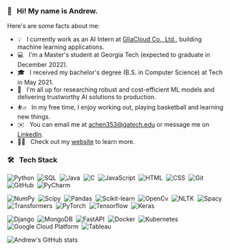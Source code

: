 ### 👋 &nbsp; Hi! My name is Andrew.

Here's are some facts about me:

- 💡 &nbsp; I currently work as an AI Intern at [GliaCloud Co., Ltd.](https://www.gliacloud.com/zh-hant/), building machine learning applications.
- 💻 &nbsp; I'm a Master's student at Georgia Tech (expected to graduate in December 2022).
- 🎓 &nbsp; I received my bachelor's degree (B.S. in Computer Science) at Tech in May 2021.
- 🌱 &nbsp; I'm all up for researching robust and cost-efficient ML models and delivering trustworthy AI solutions to production.
- ⛹️‍♂️ &nbsp; In my free time, I enjoy working out, playing basketball and learning new things.
- ✉️ &nbsp; You can email me at achen353@gatech.edu or message me on [LinkedIn](https://www.linkedin.com/in/achen353/).
- 👨‍💻 &nbsp; Check out my [website](https://achen353.github.io/) to learn more.

### 🛠 &nbsp; Tech Stack

![Python](https://img.shields.io/badge/-Python-05122A?style=flat&logo=python)&nbsp;
![SQL](https://img.shields.io/badge/-SQL-05122A?style=flat&logo=mysql)&nbsp;
![Java](https://img.shields.io/badge/-Java-05122A?style=flat&logo=Java)&nbsp;
![C](https://img.shields.io/badge/-C-05122A?style=flat&logo=C)&nbsp;
![JavaScript](https://img.shields.io/badge/-JavaScript-05122A?style=flat&logo=javascript)&nbsp;
![HTML](https://img.shields.io/badge/-HTML-05122A?style=flat&logo=HTML5)&nbsp;
![CSS](https://img.shields.io/badge/-CSS-05122A?style=flat&logo=CSS3)&nbsp;
![Git](https://img.shields.io/badge/-Git-05122A?style=flat&logo=git)&nbsp;
![GitHub](https://img.shields.io/badge/-GitHub-05122A?style=flat&logo=github)&nbsp;
![PyCharm](https://img.shields.io/badge/-PyCharm-05122A?style=flat&logo=pycharm)&nbsp;

![NumPy](https://img.shields.io/badge/-Numpy-05122A?&style=flat&logo=numpy)&nbsp;
![Scipy](https://img.shields.io/badge/-Scipy-05122A?&style=flat&logo=scipy)&nbsp;
![Pandas](https://img.shields.io/badge/-Pandas-05122A?&style=flat&logo=pandas)&nbsp;
![Scikit-learn](https://img.shields.io/badge/-scikit--learn-05122A?&style=flat&logo=scikit-learn)&nbsp;
![OpenCv](https://img.shields.io/badge/-OpenCV-05122A?&style=flat&logo=openCV)&nbsp;
![NLTK](https://img.shields.io/badge/-NLTK-05122A?&style=flat&logo=NLTK)&nbsp;
![Spacy](https://img.shields.io/badge/-Spacy-05122A?&style=flat&logo=spacy)&nbsp;
![Transformers](https://img.shields.io/badge/-Transformers-05122A?&style=flat&logo=transformers)&nbsp;
![PyTorch](https://img.shields.io/badge/-PyTorch-05122A?&style=flat&logo=pytorch)&nbsp;
![Tensorflow](https://img.shields.io/badge/-Tensorflow-05122A?&style=flat&logo=tensorflow)&nbsp;
![Keras](https://img.shields.io/badge/-Keras-05122A?&style=flat&logo=keras)&nbsp;

![Django](https://img.shields.io/badge/-Django-05122A?style=flat&logo=django)&nbsp;
![MongoDB](https://img.shields.io/badge/-MongoDB-05122A?style=flat&logo=MongoDB)&nbsp;
![FastAPI](https://img.shields.io/badge/-FastAPI-05122A?style=flat&logo=FastAPI)&nbsp;
![Docker](https://img.shields.io/badge/-Docker-05122A?style=flat&logo=docker)&nbsp;
![Kubernetes](https://img.shields.io/badge/-Kubernetes-05122A?style=flat&logo=kubernetes)&nbsp;
![Google Cloud Platform](https://img.shields.io/badge/-Google%20Cloud%20Platform-05122A?style=flat&logo=google-cloud-platform)&nbsp;
![Tableau](https://img.shields.io/badge/-Tableau-05122A?style=flat&logo=tableau)&nbsp;

![Andrew's GitHub stats](https://github-readme-stats.vercel.app/api?username=achen353&count_private=true&theme=merko)
